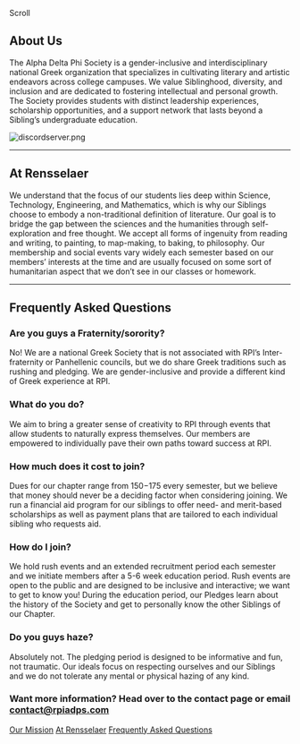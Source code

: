 Scroll

## About Us

The Alpha Delta Phi Society is a gender-inclusive and interdisciplinary national Greek organization that specializes in cultivating literary and artistic endeavors across college campuses. We value Siblinghood, diversity, and inclusion and are dedicated to fostering intellectual and personal growth. The Society provides students with distinct leadership experiences, scholarship opportunities, and a support network that lasts beyond a Sibling’s undergraduate education.

![discordserver.png](https://images.squarespace-cdn.com/content/v1/5e2fa07dec98fd74b2ad5d8d/1609105679428-8G4Z27568UQHVAJCGGCF/discordserver.png)

* * *

## At Rensselaer

We understand that the focus of our students lies deep within Science, Technology, Engineering, and Mathematics, which is why our Siblings choose to embody a non-traditional definition of literature. Our goal is to bridge the gap between the sciences and the humanities through self-exploration and free thought. We accept all forms of ingenuity from reading and writing, to painting, to map-making, to baking, to philosophy. Our membership and social events vary widely each semester based on our members’ interests at the time and are usually focused on some sort of humanitarian aspect that we don’t see in our classes or homework.

* * *

## Frequently Asked Questions

### Are you guys a Fraternity/sorority?

No! We are a national Greek Society that is not associated with RPI’s Inter-fraternity or Panhellenic councils, but we do share Greek traditions such as rushing and pledging. We are gender-inclusive and provide a different kind of Greek experience at RPI.

### What do you do?

We aim to bring a greater sense of creativity to RPI through events that allow students to naturally express themselves. Our members are empowered to individually pave their own paths toward success at RPI.

### How much does it cost to join?

Dues for our chapter range from $150-$175 every semester, but we believe that money should never be a deciding factor when considering joining. We run a financial aid program for our siblings to offer need- and merit-based scholarships as well as payment plans that are tailored to each individual sibling who requests aid.

### How do I join?

We hold rush events and an extended recruitment period each semester and we initiate members after a 5-6 week education period. Rush events are open to the public and are designed to be inclusive and interactive; we want to get to know you! During the education period, our Pledges learn about the history of the Society and get to personally know the other Siblings of our Chapter.

### Do you guys haze?

Absolutely not. The pledging period is designed to be informative and fun, not traumatic. Our ideals focus on respecting ourselves and our Siblings and we do not tolerate any mental or physical hazing of any kind.

### Want more information? Head over to the contact page or email [contact@rpiadps.com](mailto:contact@rpiadps.com)

[Our Mission](#mission) [At Rensselaer](#rensselaer) [Frequently Asked Questions](#faq)


